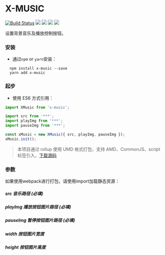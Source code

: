 # X-MUSIC
[![Build Status](https://travis-ci.org/codexu/x-music.svg?branch=master)](https://travis-ci.org/codexu/x-music)
[![](https://img.shields.io/npm/v/x-music.svg)](https://www.npmjs.com/package/x-music)
[![](https://img.shields.io/github/size/codexu/x-music/dist/x-music.min.js.svg)](https://github.com/codexu/x-music/tree/master/dist)
[![](https://img.shields.io/npm/dm/x-music.svg)](https://www.npmjs.com/package/x-music)
[![](https://img.shields.io/github/license/codexu/x-music.svg)](https://github.com/codexu/x-music/blob/master/LICENSE)

设置背景音乐及播放控制按钮。

### 安装

- 通过`npm` or `yarn`安装：

```
  npm install x-music --save
  yarn add x-music
```

### 起步

- 使用 ES6 方式引用：

``` javascript
import XMusic from 'x-music';

import src from '***';
import playImg from '***';
import pauseImg from '***';

const xMusic = new XMusic({ src, playImg, pauseImg });
xMusic.init();
```

> 本项目通过 rollup 使用 UMD 格式打包，支持 AMD、CommonJS、script 标签引入，[下载源码](https://github.com/codexu/x-music/tree/master/dist)

### 参数

如果使用webpack进行打包，请使用import加载静态资源：

##### src 音乐路径 (必填)

##### playImg 播放按钮图片路径 (必填)

##### pauseImg 暂停按钮图片路径 (必填)

##### width 按钮图片宽度

##### height 按钮图片高度


